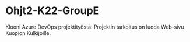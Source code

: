 # Ohjt2-K22-GroupE
Klooni Azure DevOps projektityöstä. Projektin tarkoitus on luoda Web-sivu Kuopion Kulkijoille.
